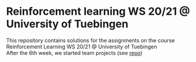 # Reinforcement learning WS 20/21 @ University of Tuebingen
This repository contains solutions for the assignments on the course Reinforcement Learning WS 20/21 @ University of Tuebingen<br>
After the 6th week, we started team projects (see [repo](https://github.com/antic11d/laser-hockey))
